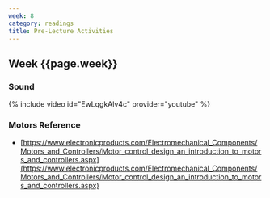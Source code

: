 ```yaml
---
week: 8
category: readings
title: Pre-Lecture Activities
---
```




## Week {{page.week}}

  ### Sound

  {% include video id="EwLqgkAlv4c" provider="youtube" %}

###   Motors Reference

- [https://www.electronicproducts.com/Electromechanical_Components/Motors_and_Controllers/Motor_control_design_an_introduction_to_motors_and_controllers.aspx](https://www.electronicproducts.com/Electromechanical_Components/Motors_and_Controllers/Motor_control_design_an_introduction_to_motors_and_controllers.aspx)

